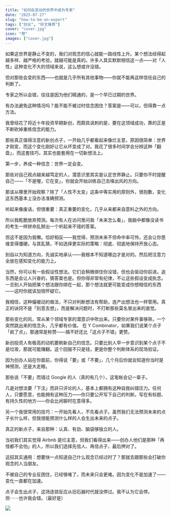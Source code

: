 ```yaml
---
title: "如何在变动的世界中成为专家"
date: "2025-07-27"
slug: "how-to-be-an-expert"
tags: ["创业", "好文推荐"]
cover: "cover.jpg"
icon: "😎"
images: ["cover.jpg"]
---
```

如果这世界是静止不变的，我们对观念的信心就能一路线性上升。某个想法经得起越多样、越严格的考验，就越可能是真的。许多人其实默默相信这一点——对「人性」这种变化不大的领域来说，这么想或许没错。



但对那些会变的东西——也就是几乎所有其他事物——你就不能再这样信任自己的判断了。



专家之所以会错，往往是因为他们精通的，是一个早已过期的世界。



有办法避免这种情况吗？能不能不被过时信念困住？答案是——可以，但得靠一点方法。



我曾经花了将近十年投资早期新创，而颇具讽刺的是，要在这领域成功，靠的正是不断砍掉重练信念的能力。



那些真正值得注意的新创点子，一开始几乎都看起来像烂主意，原因很简单：世界才刚变，而这个变化刚好让它从坏变成了对。我花了很多时间学会分辨这种「翻盘」，而这套技巧，其实也能套用在一切新想法上。



第一步，养成一种信念：世界一定会变。



那些对自己观点越来越笃定的人，潜意识里其实是认定世界静止。只要你不时提醒自己——「不是喔，它在变」，你就会开始训练自己去嗅出风的方向。



那该从哪里开始观察？除了「人性不太变」这条中等实用的原则外，很抱歉，变化这东西基本上没办法准确预测。



听起来像废话，但很重要：真正重要的变化，几乎从来都来自意料之外的方向。



所以我乾脆放弃预测。每次有人在访问里问我「未来怎么看」，我脑中都像没读书的考生一样拼命乱掰出一个听起来不错的答案。



但这不是因为我懒。恰好相反——我觉得，预测未来不但命中率可怜，还会让你思维变得僵硬。与其乱猜，不如选择更实际的策略：彻底、彻底地保持开放心态。



别自以为知道方向，先诚实地承认——我根本不知道哪边才是对的。然后把注意力全放在感知变化的能力上。



当然，你可以有一些假设性想法。它们会稍微绑住你没错，但也会驱动你前进。追东西是会让人兴奋的，猜答案也是。但你得非常有纪律，不让这些假设变成执念。
一旦别人开始把某个想法跟你绑在一起，那个想法就更可能变成你想相信的东西——这时你就该加倍怀疑它。



我相信，这种偏被动的做法，不只对判断想法有帮助，连产出想法也一样管用。真正的诀窍不是「刻意去想」，而是解决问题时，不打断那些莫名冒出来的直觉。



那些变化的风，常从某个领域专家的潜意识中吹出来。只要你对某件事够熟，一个突然跳出来的怪念头，几乎都有价值。
在 Y Combinator，如果我们说某个点子「疯了点」，那通常是称赞——搞不好还比「这点子不错」更赞。



新创投资人有极高的动机要刷新自己的信念。只要比别人早一步意识到某个点子不是垃圾，那就可能赚翻。这个回报不只是钱，更是你整个判断体系的现场验证。



因为创办人站在你面前，你得说「要」或「不要」，几个月后你就会知道你当时是神预测，还是大走眼。



那些说「不要」而错过 Google 的人（真的有几个），这笔帐会记一辈子。



凡是对想法要「下注」而非只评论的人，基本上都拥有这种自我纠错压力。任何人，只要愿意，也能拥有这种压力——你只要公开写下自己的判断。写在有标题、有持久性的地方——你会比闲聊时在意得多。



另一个我很常用的技巧：一开始先看人，不先看点子。虽然我们无法预测未来的点子长什么样，但我很能预测什么样的人会生出未来的点子。



真正的新点子，来自那种：认真、有劲、脑袋够独立的人。



当初我们其实觉得 Airbnb 是烂主意，但我们看得出来——创办人他们是那种「再怪都不会怕」的人，所以我们选择先信人、再信点子，最后押对了。



这招其实通用：想要快一点知道自己什么观念已经过时了？那就去跟那些会打破你观念的人当朋友。



不被自己的专业反困住，已经够难了，而未来只会更难。因为变化不是加速了——变化一直都在加速。



点子会生出点子，这场连锁反应从旧石器时代就没停过。我不认为它会停。
但⋯⋯也许我会错。（最好是）




![](https://prod-files-secure.s3.us-west-2.amazonaws.com/112d0858-5090-4d34-a606-b75eb8d65fd2/46476355-9cf3-4e99-9b7a-3531bc426380/1000202064.png?X-Amz-Algorithm=AWS4-HMAC-SHA256&X-Amz-Content-Sha256=UNSIGNED-PAYLOAD&X-Amz-Credential=ASIAZI2LB466SQSMHDKN%2F20250806%2Fus-west-2%2Fs3%2Faws4_request&X-Amz-Date=20250806T045816Z&X-Amz-Expires=3600&X-Amz-Security-Token=IQoJb3JpZ2luX2VjEDQaCXVzLXdlc3QtMiJGMEQCIDcqrVcrWaOxXPUCcqWYmzT%2BMTidON30pTZlRD3XsT02AiBSz0Vv1FqTpkdDrq8zrbG06ellXSBJI34G168mEoBbFir%2FAwhtEAAaDDYzNzQyMzE4MzgwNSIMDOlmQ1I4ewgKV3f4KtwDtink4N9Iuwp3hAOTU8i5icA%2FQJ51v1D0ae9rQ9gMDDRZaiFyq%2BhfY7H9742RwaOgwjpHGGR6qTeKekOr6HUV5VMFCEQNE4OCrF8LN60UyqdQhxtAT3FsJ%2FgxAQjRZ3K7%2FfCFFKb8MtR6uTKugsHA4gQBMbeT3Bm7NxvIulGiIOAJqRtTSZp6ONUQvHAeqYNjoSDeSjNfuWFKLrVr4x6s7s%2B5DTCTa4L6PxLW51u%2BLLUaixEOP2UDHKjoN%2FInmHRDVrIxjVNo1EKIZH7Mc2wna6wQfwxRtbugrx3pnEr2ktSuIERtlRareGgnSya06Qk5cWJxRK3w%2FYkOhS5m4zkoI71tpBh3Xt3Z9h8N1UgZm%2F%2BvGHSqcLaLDJrr%2FvQNgFrTKhZbI8KAO1nlIDMRIWO%2FiBdUe%2Fi%2FVM6%2FEvGqDYlbazaVKnehZaPdBXQOuMLqD%2FdAi6p1mp0S1KJ2H%2FD6H%2BRgL6gson3ohlomU2oicpYYbXlUceNLzlnWmvwZnwCrbxXUizh0Ng9BmlBhTVqPaVByBVrg7hwixJPGWRmL%2Bf3Heo%2F8AAUpf7M%2B8Clu6MH7kOqLu%2FJf88IACUtYbL7v2S%2FzS34WzepBHd9aCSj1UntKvvUk8fANz6Vp%2FRW3SoEwn63LxAY6pgGGm5uV2LOs%2FcCyEV6Tk1OT%2B2bO%2Fzk7%2BdVw9Yx%2BLnQ3aOrlNSAF6LTFwDyBoKO0ycUJPO5bnu3Nxrm8tlbmK8spXrKA7b%2FXTsgFUtr3cNSorhw1A35odVTJfOPY0K55cjitPzZsp5mwCKjrl%2BqdFzUDGQrnPiSaKtwgA6MvZ%2FPtk3Fl0pTKjfjMeBkQWpRl6NpwRqeuhhY97Q2tqz6Qpwjm%2BJd801Ng&X-Amz-Signature=43625b1a577f72fe0c2342b072db2816de3a0a35ae7b8a808021b890ee7a1729&X-Amz-SignedHeaders=host&x-amz-checksum-mode=ENABLED&x-id=GetObject)

